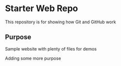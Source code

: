 # Starter Web Repo

This repository is for showing how Git and GitHub work

## Purpose

Sample website with plenty of files for demos

Adding some more purpose